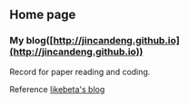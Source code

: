 ## Home page

### My blog([http://jincandeng.github.io](http://jincandeng.github.io))

Record for paper reading and coding.

Reference [likebeta's blog](https://github.com/likebeta/blog)
